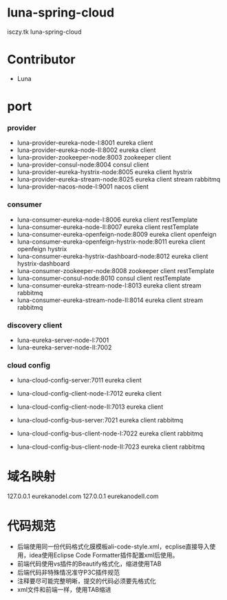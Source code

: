 # luna-spring-cloud
isczy.tk luna-spring-cloud


# Contributor
- Luna 

# port

### provider
- luna-provider-eureka-node-I:8001 eureka client 
- luna-provider-eureka-node-II:8002 eureka client 
- luna-provider-zookeeper-node:8003 zookeeper client
- luna-provider-consul-node:8004 consul client 
- luna-provider-eureka-hystrix-node:8005 eureka client hystrix
- luna-provider-eureka-stream-node:8025 eureka client stream rabbitmq
- luna-provider-nacos-node-I:9001 nacos client 
### consumer
- luna-consumer-eureka-node-I:8006 eureka client restTemplate
- luna-consumer-eureka-node-II:8007 eureka client restTemplate
- luna-consumer-eureka-openfeign-node:8009 eureka client openfeign
- luna-consumer-eureka-openfeign-hystrix-node:8011 eureka client openfeign hystrix
- luna-consumer-eureka-hystrix-dashboard-node:8012 eureka client hystrix-dashboard
- luna-consumer-zookeeper-node:8008 zookeeper client restTemplate
- luna-consumer-consul-node:8010 consul client restTemplate
- luna-consumer-eureka-stream-node-I:8013 eureka client stream rabbitmq
- luna-consumer-eureka-stream-node-II:8014 eureka client stream rabbitmq

### discovery client
- luna-eureka-server-node-I:7001 
- luna-eureka-server-node-II:7002

### cloud config
- luna-cloud-config-server:7011 eureka client 
- luna-cloud-config-client-node-I:7012 eureka client 
- luna-cloud-config-client-node-II:7013 eureka client 

- luna-cloud-config-bus-server:7021  eureka client rabbitmq
- luna-cloud-config-bus-client-node-I:7022 eureka client rabbitmq
- luna-cloud-config-bus-client-node-II:7023 eureka client rabbitmq

# 域名映射
127.0.0.1 eurekanodeI.com
127.0.0.1 eurekanodeII.com

# 代码规范
- 后端使用同一份代码格式化膜模板ali-code-style.xml，ecplise直接导入使用，idea使用Eclipse Code Formatter插件配置xml后使用。
- 前端代码使用vs插件的Beautify格式化，缩进使用TAB
- 后端代码非特殊情况准守P3C插件规范
- 注释要尽可能完整明晰，提交的代码必须要先格式化
- xml文件和前端一样，使用TAB缩进
